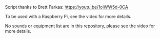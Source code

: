 
Script thanks to Brett Farkas: https://youtu.be/1oIWW5d-0CA

To be used with a Raspberry Pi, see the video for more details.

No sounds or equipment list are in this repository, please see the video for more details.
